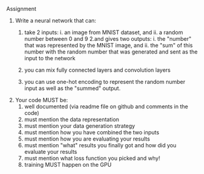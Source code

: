Assignment
 

1. Write a neural network that can:
	1. take 2 inputs:
		i. an image from MNIST dataset, and
		ii. a random number between 0 and 9
	2.and gives two outputs:
		i. the "number" that was represented by the MNIST image, and
		ii. the "sum" of this number with the random number that was generated and sent as the input to the network

  
	3. you can mix fully connected layers and convolution layers
	4. you can use one-hot encoding to represent the random number input as well as the "summed" output. 
2. Your code MUST be:
	1. well documented (via readme file on github and comments in the code)
	2. must mention the data representation
	3. must mention your data generation strategy
	4. must mention how you have combined the two inputs
	5. must mention how you are evaluating your results
	6. must mention "what" results you finally got and how did you evaluate your results
	7. must mention what loss function you picked and why!
	8. training MUST happen on the GPU